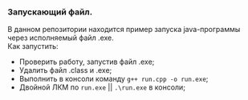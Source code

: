 ### Запускающий файл.
В данном репозитории находится пример запуска java-программы через исполняемый файл .exe.
<br/>
Как запустить:
- Проверить работу, запустив файл .exe;
- Удалить файл .class и .exe;
- Выполнить в консоли команду `g++ run.cpp -o run.exe`;
- Двойной ЛКМ по `run.exe` || `.\run.exe` в консоли;
<br/>

